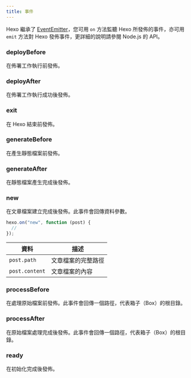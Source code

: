 ```yaml
---
title: 事件
---
```


Hexo 繼承了 [EventEmitter]，您可用 `on` 方法監聽 Hexo 所發佈的事件，亦可用 `emit` 方法對 Hexo 發佈事件，更詳細的說明請參閱 Node.js 的 API。

### deployBefore

在佈署工作執行前發佈。

### deployAfter

在佈署工作執行成功後發佈。

### exit

在 Hexo 結束前發佈。

### generateBefore

在產生靜態檔案前發佈。

### generateAfter

在靜態檔案產生完成後發佈。

### new

在文章檔案建立完成後發佈。此事件會回傳資料參數。

```js
hexo.on("new", function (post) {
  //
});
```

| 資料           | 描述               |
| -------------- | ------------------ |
| `post.path`    | 文章檔案的完整路徑 |
| `post.content` | 文章檔案的內容     |

### processBefore

在處理原始檔案前發佈。此事件會回傳一個路徑，代表箱子（Box）的根目錄。

### processAfter

在原始檔案處理完成後發佈。此事件會回傳一個路徑，代表箱子（Box）的根目錄。

### ready

在初始化完成後發佈。

[EventEmitter]: https://nodejs.org/dist/latest/docs/api/events.html
